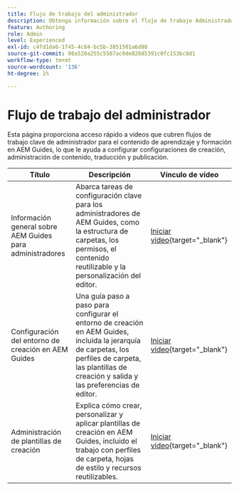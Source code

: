 ```yaml
---
title: Flujo de trabajo del administrador
description: Obtenga información sobre el flujo de trabajo Administrador para el contenido de aprendizaje y formación en Experience Manager Guides.
feature: Authoring
role: Admin
level: Experienced
exl-id: c4fd1da6-1f45-4c84-bc5b-3851501a6d88
source-git-commit: 98a520a255c5587ac0de82685391c0fc153bc8d1
workflow-type: tm+mt
source-wordcount: '136'
ht-degree: 1%

---
```


# Flujo de trabajo del administrador

Esta página proporciona acceso rápido a vídeos que cubren flujos de trabajo clave de administrador para el contenido de aprendizaje y formación en AEM Guides, lo que le ayuda a configurar configuraciones de creación, administración de contenido, traducción y publicación.

| Título | Descripción | Vínculo de vídeo |
|-------|-------------|------------|
| Información general sobre AEM Guides para administradores | Abarca tareas de configuración clave para los administradores de AEM Guides, como la estructura de carpetas, los permisos, el contenido reutilizable y la personalización del editor. | [Iniciar vídeo](https://video.tv.adobe.com/v/3469321){target="_blank"} |
| Configuración del entorno de creación en AEM Guides | Una guía paso a paso para configurar el entorno de creación en AEM Guides, incluida la jerarquía de carpetas, los perfiles de carpeta, las plantillas de creación y salida y las preferencias de editor. | [Iniciar vídeo](https://video.tv.adobe.com/v/3469527/learning-content-aem-guides){target="_blank"} |
| Administración de plantillas de creación | Explica cómo crear, personalizar y aplicar plantillas de creación en AEM Guides, incluido el trabajo con perfiles de carpeta, hojas de estilo y recursos reutilizables. | [Iniciar vídeo](https://video.tv.adobe.com/v/3469528/aem-guides-learning-content){target="_blank"} |
